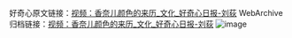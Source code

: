 好奇心原文链接：[视频：香奈儿颜色的来历_文化_好奇心日报-刘荻](https://www.qdaily.com/articles/731.html)
WebArchive归档链接：[视频：香奈儿颜色的来历_文化_好奇心日报-刘荻](http://web.archive.org/web/20190623145441/https://www.qdaily.com/articles/731.html)
![image](http://ww3.sinaimg.cn/large/007d5XDply1g3v441yejcj30u02if4qp)